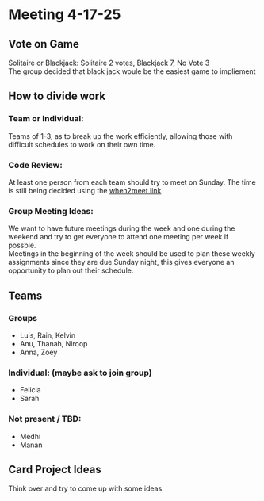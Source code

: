 # Meeting 4-17-25

## Vote on Game
Solitaire or Blackjack: Solitaire 2 votes, Blackjack 7, No Vote 3 \
The group decided that black jack woule be the easiest game to impliement

## How to divide work
### Team or Individual: 
Teams of 1-3, as to break up the work efficiently, allowing those with difficult schedules to work on their own time.

### Code Review:
At least one person from each team should try to meet on Sunday. The time is still being decided using the [when2meet link](https://www.when2meet.com/?30193740-rL7eL)

### Group Meeting Ideas: 
We want to have future meetings during the week and one during the weekend and try to get everyone to attend one meeting per week if possble.\
Meetings in the beginning of the week should be used to plan these weekly assignments since they are due Sunday night, this gives everyone an opportunity to plan out their schedule.

## Teams
### Groups
- Luis, Rain, Kelvin
- Anu, Thanah, Niroop
- Anna, Zoey

### Individual: (maybe ask to join group)
- Felicia
- Sarah

### Not present / TBD:
- Medhi
- Manan

## Card Project Ideas
 Think over and try to come up with some ideas.